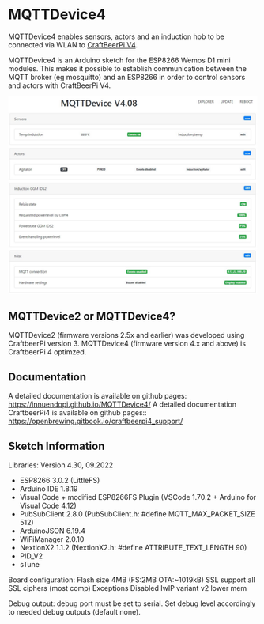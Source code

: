 # MQTTDevice4

MQTTDevice4 enables sensors, actors and an induction hob to be connected via WLAN to [CraftBeerPi V4](https://github.com/avollkopf/craftbeerpi4).

MQTTDevice4 is an Arduino sketch for the ESP8266 Wemos D1 mini modules. This makes it possible to establish communication between the MQTT broker (eg mosquitto) and an ESP8266 in order to control sensors and actors with CraftBeerPi V4.

![Startseite](docs/img/startseite.jpg)

## MQTTDevice2 or MQTTDevice4?

MQTTDevice2 (firmware versions 2.5x and earlier) was developed using CraftbeerPi version 3. MQTTDevice4 (firmware version 4.x and above) is CraftbeerPi 4 optimzed.

## Documentation

A detailed documentation is available on github pages: <https://innuendopi.github.io/MQTTDevice4/>
A detailed documentation CraftbeerPi4 is available on github pages:: <https://openbrewing.gitbook.io/craftbeerpi4_support/>

## Sketch Information

Libraries: Version 4.30, 09.2022

- ESP8266 3.0.2 (LittleFS)
- Arduino IDE 1.8.19
- Visual Code + modified ESP8266FS Plugin (VSCode 1.70.2 + Arduino for Visual Code 4.12)
- PubSubClient 2.8.0 (PubSubClient.h: #define MQTT_MAX_PACKET_SIZE 512)
- ArduinoJSON 6.19.4
- WiFiManager 2.0.10
- NextionX2 1.1.2 (NextionX2.h: #define ATTRIBUTE_TEXT_LENGTH 90)
- PID_V2
- sTune

Board configuration:
Flash size 4MB (FS:2MB OTA:~1019kB)
SSL support all SSL ciphers (most comp)
Exceptions Disabled
IwIP variant v2 lower mem

Debug output:
debug port must be set to serial. Set debug level accordingly to needed debug outputs (default none).
